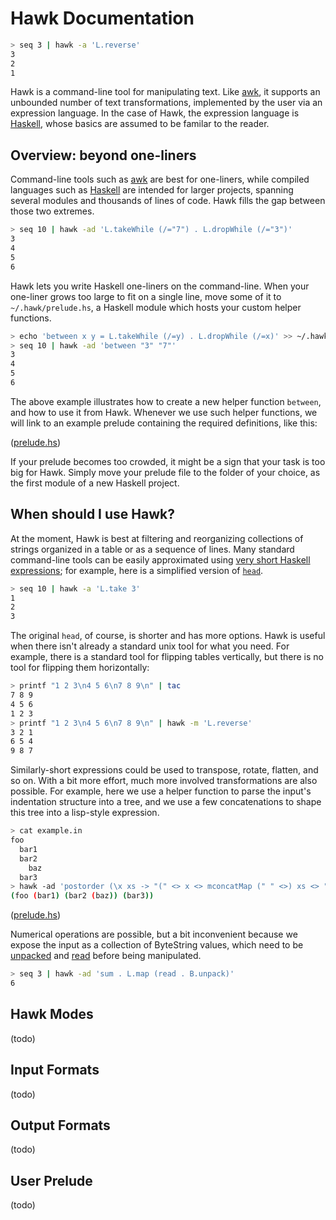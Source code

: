# Hawk Documentation

```bash
> seq 3 | hawk -a 'L.reverse'
3
2
1
```

Hawk is a command-line tool for manipulating text. Like [awk](http://cm.bell-labs.com/cm/cs/awkbook/index.html), it supports an unbounded number of text transformations, implemented by the user via an expression language. In the case of Hawk, the expression language is [Haskell](http://www.haskell.org/), whose basics are assumed to be familar to the reader.


## Overview: beyond one-liners

Command-line tools such as [awk](http://en.wikipedia.org/wiki/AWK) are best for one-liners, while compiled languages such as [Haskell](http://www.haskell.org) are intended for larger projects, spanning several modules and thousands of lines of code. Hawk fills the gap between those two extremes.

```bash
> seq 10 | hawk -ad 'L.takeWhile (/="7") . L.dropWhile (/="3")'
3
4
5
6
```

Hawk lets you write Haskell one-liners on the command-line. When your one-liner grows too large to fit on a single line, move some of it to `~/.hawk/prelude.hs`, a Haskell module which hosts your custom helper functions.

```bash
> echo 'between x y = L.takeWhile (/=y) . L.dropWhile (/=x)' >> ~/.hawk/prelude.hs
> seq 10 | hawk -ad 'between "3" "7"'
3
4
5
6
```

The above example illustrates how to create a new helper function `between`, and how to use it from Hawk. Whenever we use such helper functions, we will link to an example prelude containing the required definitions, like this:

([prelude.hs](between/prelude.hs))

If your prelude becomes too crowded, it might be a sign that your task is too big for Hawk. Simply move your prelude file to the folder of your choice, as the first module of a new Haskell project.


## When should I use Hawk?

At the moment, Hawk is best at filtering and reorganizing collections of strings organized in a table or as a sequence of lines. Many standard command-line tools can be easily approximated using [very short Haskell expressions](http://www.haskell.org/haskellwiki/Simple_Unix_tools); for example, here is a simplified version of [`head`](http://en.wikipedia.org/wiki/Head_%28Unix%29).

```bash
> seq 10 | hawk -a 'L.take 3'
1
2
3
```

The original `head`, of course, is shorter and has more options. Hawk is useful when there isn't already a standard unix tool for what you need. For example, there is a standard tool for flipping tables vertically, but there is no tool for flipping them horizontally:

```bash
> printf "1 2 3\n4 5 6\n7 8 9\n" | tac
7 8 9
4 5 6
1 2 3
> printf "1 2 3\n4 5 6\n7 8 9\n" | hawk -m 'L.reverse'
3 2 1
6 5 4
9 8 7
```

Similarly-short expressions could be used to transpose, rotate, flatten, and so on. With a bit more effort, much more involved transformations are also possible. For example, here we use a helper function to parse the input's indentation structure into a tree, and we use a few concatenations to shape this tree into a lisp-style expression.

```bash
> cat example.in
foo
  bar1
  bar2
    baz
  bar3
> hawk -ad 'postorder (\x xs -> "(" <> x <> mconcatMap (" " <>) xs <> ")")' example.in
(foo (bar1) (bar2 (baz)) (bar3))
```
([prelude.hs](postorder/prelude.hs))

Numerical operations are possible, but a bit inconvenient because we expose the input as a collection of ByteString values, which need to be [unpacked](http://hackage.haskell.org/packages/archive/bytestring/latest/doc/html/Data-ByteString-Lazy-Char8.html#v:unpack) and [read](http://hackage.haskell.org/packages/archive/base/latest/doc/html/Prelude.html#v:read) before being manipulated.

```bash
> seq 3 | hawk -ad 'sum . L.map (read . B.unpack)'
6
```


## Hawk Modes

(todo)

## Input Formats

(todo)

## Output Formats

(todo)

## User Prelude

(todo)
